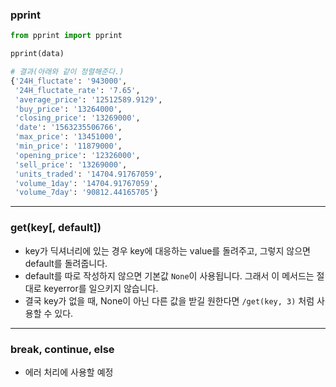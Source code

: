 ### pprint

```python
from pprint import pprint

pprint(data)

# 결과(아래와 같이 정렬해준다.)
{'24H_fluctate': '943000',
 '24H_fluctate_rate': '7.65',
 'average_price': '12512589.9129',
 'buy_price': '13264000',
 'closing_price': '13269000',
 'date': '1563235506766',
 'max_price': '13451000',
 'min_price': '11879000',
 'opening_price': '12326000',
 'sell_price': '13269000',
 'units_traded': '14704.91767059',
 'volume_1day': '14704.91767059',
 'volume_7day': '90812.44165705'}
```

-----

### get(key[, default])

   - key가 딕셔너리에 있는 경우 key에 대응하는 value를 돌려주고, 그렇지 않으면 default를 돌려줍니다.
   - default를 따로 작성하지 않으면 기본값 `None`이 사용됩니다. 그래서 이 메서드는 절대로 keyerror를 일으키지 않습니다.
   - 결국 key가 없을 때, None이 아닌 다른 값을 받길 원한다면 `/get(key, 3)` 처럼 사용할 수 있다.



------

### break, continue, else

- 에러 처리에 사용할 예정